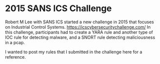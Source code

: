 # 2015 SANS ICS Challenge
Robert M Lee with SANS ICS started a new challenge in 2015 that focuses on Industrial Control Systems.
https://icscybersecuritychallenge.com/
In this challenge, participants had to create a YARA rule and another type of IOC rule for detecting malware, and a SNORT rule detecting maliciousness in a pcap.

I wanted to post my rules that I submitted in the challenge here for a reference.
